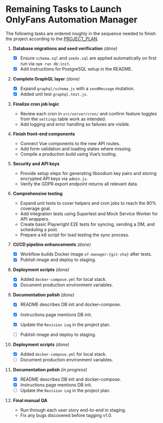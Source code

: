 # Remaining Tasks to Launch OnlyFans Automation Manager

The following tasks are ordered roughly in the sequence needed to finish the project according to the [PROJECT_PLAN](docs/PROJECT_PLAN.md).

1. **Database migrations and seed verification** *(done)*
   - [x] Ensure `schema.sql` and `seeds.sql` are applied automatically on first run via `npm run db:init`.
   - [x] Add instructions for PostgreSQL setup in the README.

2. **Complete GraphQL layer** *(done)*
   - [x] Expand `graphql/schema.js` with a `sendMessage` mutation.
   - [x] Added unit test `graphql.test.js`.

3. **Finalize cron job logic**
   - Review each cron in `src/server/cron/` and confirm feature toggles from the `settings` table work as intended.
   - Add logging and error handling so failures are visible.

4. **Finish front‑end components**
   - Connect Vue components to the new API routes.
   - Add form validation and loading states where missing.
   - Compile a production build using Vue’s tooling.

5. **Security and API keys**
   - Provide setup steps for generating libsodium key pairs and storing encrypted API keys via `admin.js`.
   - Verify the GDPR export endpoint returns all relevant data.

6. **Comprehensive testing**
   - Expand unit tests to cover helpers and cron jobs to reach the 90% coverage goal.
   - Add integration tests using Supertest and Mock Service Worker for API wrappers.
   - Create basic Playwright E2E tests for syncing, sending a DM, and scheduling a post.
   - Prepare a k6 script for load testing the sync process.

7. **CI/CD pipeline enhancements** *(done)*
   - [x] Workflow builds Docker image `of-manager:{git-sha}` after tests.
   - [x] Publish image and deploy to staging.

8. **Deployment scripts** *(done)*
   - [x] Added `docker-compose.yml` for local stack.
   - [x] Document production environment variables.

9. **Documentation polish** *(done)*
   - [x] README describes DB init and docker-compose.
   - [x] Instructions page mentions DB init.
   - [x] Update the `Revision Log` in the project plan.

   - [ ] Publish image and deploy to staging.

8. **Deployment scripts** *(done)*
   - [x] Added `docker-compose.yml` for local stack.
   - [ ] Document production environment variables.

9. **Documentation polish** *(in progress)*
   - [x] README describes DB init and docker-compose.
   - [x] Instructions page mentions DB init.
   - [ ] Update the `Revision Log` in the project plan.

10. **Final manual QA**
    - Run through each user story end-to-end in staging.
    - Fix any bugs discovered before tagging v1.0.
